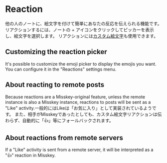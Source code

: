 # Reaction
他の人のノートに、絵文字を付けて簡単にあなたの反応を伝えられる機能です。 リアクションするには、ノートの + アイコンをクリックしてピッカーを表示し、絵文字を選択します。 リアクションには[カスタム絵文字](./custom-emoji)も使用できます。

## Customizing the reaction picker
It's possible to customize the emoji picker to display the emojis you want. You can configure it in the "Reactions" settings menu.

## About reacting to remote posts
Because reactions are a Misskey-original feature, unless the remote instance is also a Misskey instance, reactions to posts will be sent as a "Like" activity.一般的にはLikeは「お気に入り」として実装されているようです。 また、相手がMisskeyであったとしても、カスタム絵文字リアクションは伝わらず、自動的に「👍」等にフォールバックされます。

## About reactions from remote servers
If a "Like" activity is sent from a remote server, it will be interpreted as a "👍" reaction in Misskey.

